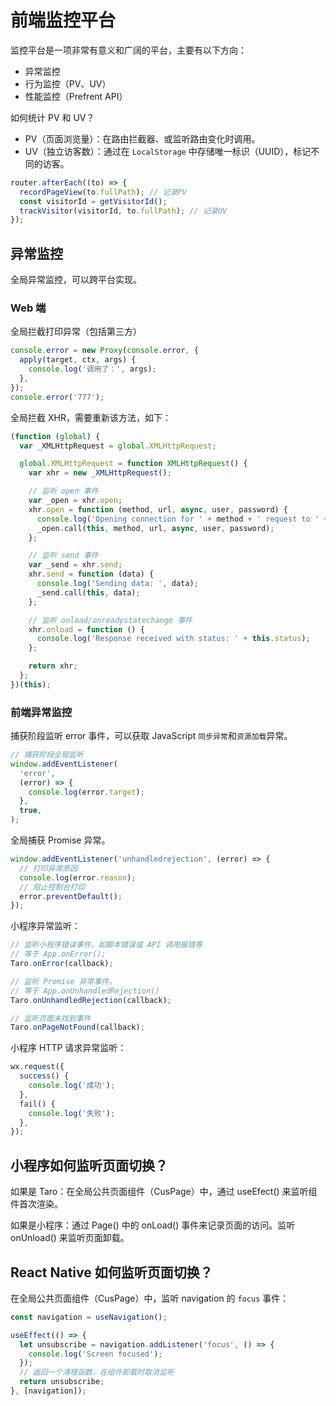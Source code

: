 # 前端监控平台

监控平台是一项非常有意义和广阔的平台，主要有以下方向：

- 异常监控
- 行为监控（PV、UV）
- 性能监控（Prefrent API）

如何统计 PV 和 UV？

- PV（页面浏览量）：在路由拦截器、或监听路由变化时调用。
- UV（独立访客数）：通过在 `LocalStorage` 中存储唯一标识（UUID），标记不同的访客。

```js
router.afterEach((to) => {
  recordPageView(to.fullPath); // 记录PV
  const visitorId = getVisitorId();
  trackVisitor(visitorId, to.fullPath); // 记录UV
});
```

## 异常监控

全局异常监控，可以跨平台实现。

### Web 端

全局拦截打印异常（包括第三方）

```js
console.error = new Proxy(console.error, {
  apply(target, ctx, args) {
    console.log('调用了：', args);
  },
});
console.error('777');
```

全局拦截 XHR，需要重新该方法，如下：

```js
(function (global) {
  var _XMLHttpRequest = global.XMLHttpRequest;

  global.XMLHttpRequest = function XMLHttpRequest() {
    var xhr = new _XMLHttpRequest();

    // 监听 open 事件
    var _open = xhr.open;
    xhr.open = function (method, url, async, user, password) {
      console.log('Opening connection for ' + method + ' request to ' + url);
      _open.call(this, method, url, async, user, password);
    };

    // 监听 send 事件
    var _send = xhr.send;
    xhr.send = function (data) {
      console.log('Sending data: ', data);
      _send.call(this, data);
    };

    // 监听 onload/onreadystatechange 事件
    xhr.onload = function () {
      console.log('Response received with status: ' + this.status);
    };

    return xhr;
  };
})(this);
```

### 前端异常监控

捕获阶段监听 error 事件，可以获取 JavaScript `同步异常`和`资源加载`异常。

```js
// 捕获阶段全局监听
window.addEventListener(
  'error',
  (error) => {
    console.log(error.target);
  },
  true,
);
```

全局捕获 Promise 异常。

```js
window.addEventListener('unhandledrejection', (error) => {
  // 打印异常原因
  console.log(error.reason);
  // 阻止控制台打印
  error.preventDefault();
});
```

小程序异常监听：

```js
// 监听小程序错误事件。如脚本错误或 API 调用报错等
// 等于 App.onError();
Taro.onError(callback);

// 监听 Promise 异常事件。
// 等于 App.onUnhandledRejection()
Taro.onUnhandledRejection(callback);

// 监听页面未找到事件
Taro.onPageNotFound(callback);
```

小程序 HTTP 请求异常监听：

```js
wx.request({
  success() {
    console.log('成功');
  },
  fail() {
    console.log('失败');
  },
});
```

## 小程序如何监听页面切换？

如果是 Taro：在全局公共页面组件（CusPage）中，通过 useEfect() 来监听组件首次渲染。

如果是小程序：通过 Page() 中的 onLoad() 事件来记录页面的访问。监听 onUnload() 来监听页面卸载。

## React Native 如何监听页面切换？

在全局公共页面组件（CusPage）中，监听 navigation 的 `focus` 事件：

```js
const navigation = useNavigation();

useEffect(() => {
  let unsubscribe = navigation.addListener('focus', () => {
    console.log('Screen focused');
  });
  // 返回一个清理函数，在组件卸载时取消监听
  return unsubscribe;
}, [navigation]);
```
